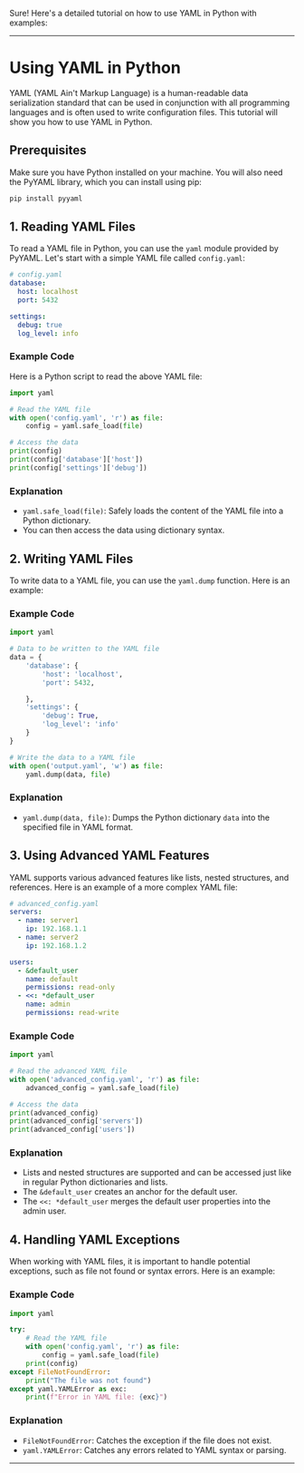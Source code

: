 Sure! Here's a detailed tutorial on how to use YAML in Python with examples:

---

# Using YAML in Python

YAML (YAML Ain't Markup Language) is a human-readable data serialization standard that can be used in conjunction with all programming languages and is often used to write configuration files. This tutorial will show you how to use YAML in Python.

## Prerequisites

Make sure you have Python installed on your machine. You will also need the PyYAML library, which you can install using pip:

```sh
pip install pyyaml
```

## 1. Reading YAML Files

To read a YAML file in Python, you can use the `yaml` module provided by PyYAML. Let's start with a simple YAML file called `config.yaml`:

```yaml
# config.yaml
database:
  host: localhost
  port: 5432

settings:
  debug: true
  log_level: info
```

### Example Code

Here is a Python script to read the above YAML file:

```python
import yaml

# Read the YAML file
with open('config.yaml', 'r') as file:
    config = yaml.safe_load(file)

# Access the data
print(config)
print(config['database']['host'])
print(config['settings']['debug'])
```

### Explanation

- `yaml.safe_load(file)`: Safely loads the content of the YAML file into a Python dictionary.
- You can then access the data using dictionary syntax.

## 2. Writing YAML Files

To write data to a YAML file, you can use the `yaml.dump` function. Here is an example:

### Example Code

```python
import yaml

# Data to be written to the YAML file
data = {
    'database': {
        'host': 'localhost',
        'port': 5432,

    },
    'settings': {
        'debug': True,
        'log_level': 'info'
    }
}

# Write the data to a YAML file
with open('output.yaml', 'w') as file:
    yaml.dump(data, file)
```

### Explanation

- `yaml.dump(data, file)`: Dumps the Python dictionary `data` into the specified file in YAML format.

## 3. Using Advanced YAML Features

YAML supports various advanced features like lists, nested structures, and references. Here is an example of a more complex YAML file:

```yaml
# advanced_config.yaml
servers:
  - name: server1
    ip: 192.168.1.1
  - name: server2
    ip: 192.168.1.2

users:
  - &default_user
    name: default
    permissions: read-only
  - <<: *default_user
    name: admin
    permissions: read-write
```

### Example Code

```python
import yaml

# Read the advanced YAML file
with open('advanced_config.yaml', 'r') as file:
    advanced_config = yaml.safe_load(file)

# Access the data
print(advanced_config)
print(advanced_config['servers'])
print(advanced_config['users'])
```

### Explanation

- Lists and nested structures are supported and can be accessed just like in regular Python dictionaries and lists.
- The `&default_user` creates an anchor for the default user.
- The `<<: *default_user` merges the default user properties into the admin user.

## 4. Handling YAML Exceptions

When working with YAML files, it is important to handle potential exceptions, such as file not found or syntax errors. Here is an example:

### Example Code

```python
import yaml

try:
    # Read the YAML file
    with open('config.yaml', 'r') as file:
        config = yaml.safe_load(file)
    print(config)
except FileNotFoundError:
    print("The file was not found")
except yaml.YAMLError as exc:
    print(f"Error in YAML file: {exc}")
```

### Explanation

- `FileNotFoundError`: Catches the exception if the file does not exist.
- `yaml.YAMLError`: Catches any errors related to YAML syntax or parsing.

---